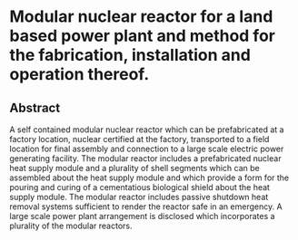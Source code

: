 # Modular nuclear reactor for a land based power plant and method for the fabrication, installation and operation thereof.

## Abstract
A self contained modular nuclear reactor which can be prefabricated at a factory location, nuclear certified at the factory, transported to a field location for final assembly and connection to a large scale electric power generating facility. The modular reactor includes a prefabricated nuclear heat supply module and a plurality of shell segments which can be assembled about the heat supply module and which provide a form for the pouring and curing of a cementatious biological shield about the heat supply module. The modular reactor includes passive shutdown heat removal systems sufficient to render the reactor safe in an emergency. A large scale power plant arrangement is disclosed which incorporates a plurality of the modular reactors.